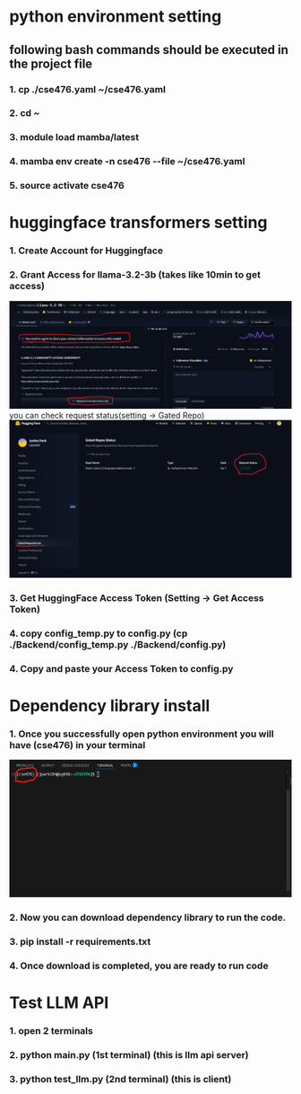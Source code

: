 # python environment setting

## following bash commands should be executed in the project file

### 1. cp ./cse476.yaml ~/cse476.yaml
### 2. cd ~
### 3. module load mamba/latest
### 4. mamba env create -n cse476 --file ~/cse476.yaml
### 5. source activate cse476

# huggingface transformers setting
### 1. Create Account for Huggingface
### 2. Grant Access for llama-3.2-3b (takes like 10min to get access)
![Access](./img/access.png)
    you can check request status(setting -> Gated Repo)
![Status](./img/status.png)
### 3. Get HuggingFace Access Token (Setting -> Get Access Token)
### 4. copy config_temp.py to config.py (cp ./Backend/config_temp.py ./Backend/config.py)
### 4. Copy and paste your Access Token to config.py

# Dependency library install
### 1. Once you successfully open python environment you will have (cse476) in your terminal
![Access](./img/env.png)
### 2. Now you can download dependency library to run the code.
### 3. pip install -r requirements.txt
### 4. Once download is completed, you are ready to run code

# Test LLM API
### 1. open 2 terminals
### 2. python main.py (1st terminal) (this is llm api server)
### 3. python test_llm.py (2nd terminal) (this is client)


